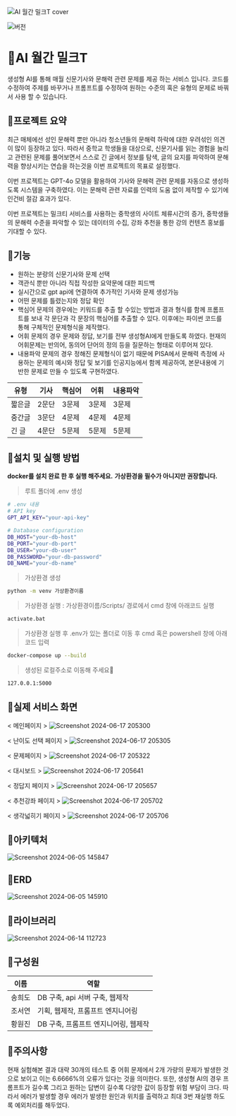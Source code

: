 ![AI 월간 밀크T cover](https://github.com/wonjin-hwang/chunjae_Monthly_MKT/assets/156271091/d141b524-7484-43c0-8681-c9eef732cbb5)

![버전](https://img.shields.io/badge/version-1.0.0-blue)

# 📌AI 월간 밀크T
생성형 AI를 통해 매월 신문기사와 문해력 관련 문제를 제공 하는 서비스 입니다.
코드를 수정하여 주제를 바꾸거나 프롬프트를 수정하여 원하는 수준의 혹은 유형의 문제로 바꿔서 사용 할 수 있습니다.

## 📌프로젝트 요약
최근 매체에선 성인 문해력 뿐만 아니라 청소년들의 문해력 하락에 대한 우려섞인 의견이 많이 등장하고 있다. 따라서 중학교 학생들을 대상으로, 신문기사를 읽는 경험을 늘리고 관련된 문제를 풀어보면서 스스로 긴 글에서 정보를 탐색, 글의 요지를 파악하여 문해력을 향상시키는 연습을 하는것을 이번 프로젝트의 목표로 설정했다.

이번 프로젝트는 GPT-4o 모델을 활용하여 기사와 문해력 관련 문제를 자동으로 생성하도록 시스템을 구축하였다. 이는 문해력 관련 자료를 인력의 도움 없이 제작할 수 있기에 인건비 절감 효과가 있다.

이번 프로젝트는 밀크티 서비스를 사용하는 중학생의 사이트 체류시간의 증가, 중학생들의 문해력 수준을 파악할 수 있는 데이터의 수집, 강좌 추천을 통한 강의 컨텐츠 홍보를 기대할 수 있다.

## 📌기능
- 원하는 분량의 신문기사와 문제 선택
- 객관식 뿐만 아니라 직접 작성한 요약문에 대한 피드백
- 실시간으로 gpt api에 연결하여 추가적인 기사와 문제 생성가능
- 어떤 문제를 틀렸는지와 정답 확인
- 핵심어 문제의 경우에는 키워드를 추출 할 수있는 방법과 결과 형식를 함께 프롬프트를 보내 각 문단과 각 문장의 핵심어를 추출할 수 있다. 이후에는 파이썬 코드를 통해 구체적인 문제형식을 제작했다.
- 어휘 문제의 경우 문제와 정답, 보기를 전부 생성형AI에게 만들도록 하였다. 현재의 어휘문제는 반의어, 동의어 단어의 정의 등을 질문하는 형태로 이루어져 있다.
- 내용파악 문제의 경우 정해진 문제형식이 없기 때문에 PISA에서 문해력 측정에 사용하는 문제의 예시와 정답 및 보기를 인공지능에서 함께 제공하여, 본문내용에 기반한 문제로 만들 수 있도록 구현하였다.

| 유형 | 기사 | 핵심어 | 어휘 | 내용파악 |
|--------|------|------|------|------|
| 짧은글 | 2문단 | 3문제 | 3문제 | 3문제 |
| 중간글 | 3문단 | 4문제 | 4문제 | 4문제 |
| 긴 글 | 4문단 | 5문제 | 5문제 | 5문제 |

## 📌설치 및 실행 방법
**docker를 설치 완료 한 후 실행 해주세요.**
**가상환경을 필수가 아니지만 권장합니다.**
>루트 폴더에 .env 생성
```bash
# .env 내용
# API key
GPT_API_KEY="your-api-key"

# Database configuration
DB_HOST="your-db-host"
DB_PORT="your-db-port"
DB_USER="your-db-user"
DB_PASSWORD="your-db-password"
DB_NAME="your-db-name"
```
>가상환경 생성
```bash
python -m venv 가상환경이름
```
>가상환경 실행 : 가상환경이름/Scripts/ 경로에서 cmd 창에 아래코드 실행
```bash
activate.bat
```
>가상환경 실행 후 .env가 있는 폴더로 이동 후 cmd 혹은 powershell 창에 아래 코드 입력
```bash
docker-compose up --build
```
>생성된 로컬주소로 이동해 주세요🚀
```bash
127.0.0.1:5000
```
## 📌실제 서비스 화면
< 메인페이지 >
![Screenshot 2024-06-17 205300](https://github.com/wonjin-hwang/chunjae_Monthly_MKT/assets/156271091/ef7d7b92-0377-45cb-8fc0-d4d0d54b97b6)

< 난이도 선택 페이지 >
![Screenshot 2024-06-17 205305](https://github.com/wonjin-hwang/chunjae_Monthly_MKT/assets/156271091/f6380eb0-b6bb-425c-aa67-4ea4c130a1ac)

< 문제페이지 >
![Screenshot 2024-06-17 205322](https://github.com/wonjin-hwang/chunjae_Monthly_MKT/assets/156271091/1c718b2c-b050-4145-adc8-89bafeed6858)

< 대시보드 >
![Screenshot 2024-06-17 205641](https://github.com/wonjin-hwang/chunjae_Monthly_MKT/assets/156271091/fde17f86-34c0-4cb7-b219-b5232328f231)

< 정답지 페이지 >
![Screenshot 2024-06-17 205657](https://github.com/wonjin-hwang/chunjae_Monthly_MKT/assets/156271091/a670f747-67c6-4360-9966-fa5c3a7454e5)

< 추천강좌 페이지 >
![Screenshot 2024-06-17 205702](https://github.com/wonjin-hwang/chunjae_Monthly_MKT/assets/156271091/57c0582b-dad2-4109-87e4-cb33950b3bf9)

< 생각넓히기 페이지 >
![Screenshot 2024-06-17 205706](https://github.com/wonjin-hwang/chunjae_Monthly_MKT/assets/156271091/a1a41f03-4329-4055-9b91-a527b2c49036)


## 📌아키텍처
![Screenshot 2024-06-05 145847](https://github.com/wonjin-hwang/chunjae_Monthly_MKT/assets/156271091/f550d426-2d43-40af-8bb0-0302382db15c)

## 📌ERD
![Screenshot 2024-06-05 145910](https://github.com/wonjin-hwang/chunjae_Monthly_MKT/assets/156271091/aaf384ea-a540-4ba4-bf7b-b44e3197d4aa)

## 📌라이브러리
![Screenshot 2024-06-14 112723](https://github.com/wonjin-hwang/chunjae_Monthly_MKT/assets/156271091/e91f61c8-1491-4af9-931b-48565b4c8d8b)

## 📌구성원
| 이름 | 역할 |
|--------|------|
| 송희도 | DB 구축, api 서버 구축, 웹제작 |
| 조서연 | 기획, 웹제작, 프롬프트 엔지니어링 |
| 황원진 | DB 구축, 프롬프트 엔지니어링, 웹제작 |

## 📌주의사항
현재 실험해본 결과 대략 30개의 테스트 중 어휘 문제에서 2개 가량의 문제가 발생한 것으로 보이고 이는 6.6666%의 오류가 있다는 것을 의미한다.
또한, 생성형 AI의 경우 프롬프트가 길수록 그리고 원하는 답변이 길수록 다양한 값이 등장할 위험 부담이 크다. 따라서 에러가 발생할 경우 에러가 발생한 원인과 위치를 출력하고 최대 3번 재실행 하도록 예외처리를 해두었다.
